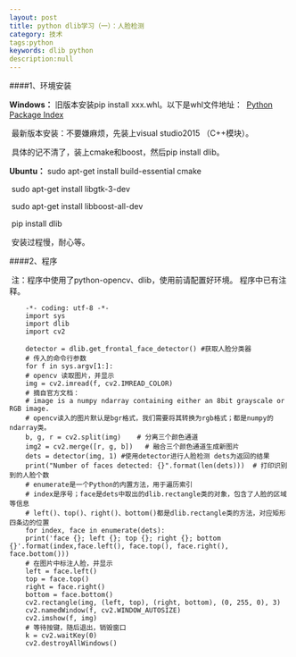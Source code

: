 ```yaml
---
layout: post
title: python dlib学习（一）：人脸检测
category: 技术
tags:python
keywords: dlib python
description:null
---
```

####1、环境安装

 **Windows：**
			旧版本安装pip install xxx.whl。以下是whl文件地址：
​			[Python Package Index]( https://pypi.python.org/pypi/dlib/18.17.100)     

​		最新版本安装：不要嫌麻烦，先装上visual studio2015 （C++模块）。

​		  具体的记不清了，装上cmake和boost，然后pip install dlib。

**Ubuntu：**
	sudo apt-get install build-essential cmake

​		sudo apt-get install libgtk-3-dev

​		sudo apt-get install libboost-all-dev

​		pip install dlib

​		安装过程慢，耐心等。

####2、程序

​	注：程序中使用了python-opencv、dlib，使用前请配置好环境。 
​	程序中已有注释。
```
	-*- coding: utf-8 -*-
	import sys
	import dlib
	import cv2

	detector = dlib.get_frontal_face_detector() #获取人脸分类器
	# 传入的命令行参数
	for f in sys.argv[1:]:
    # opencv 读取图片，并显示
    img = cv2.imread(f, cv2.IMREAD_COLOR)
    # 摘自官方文档：
    # image is a numpy ndarray containing either an 8bit grayscale or RGB image.
    # opencv读入的图片默认是bgr格式，我们需要将其转换为rgb格式；都是numpy的ndarray类。
    b, g, r = cv2.split(img)    # 分离三个颜色通道
    img2 = cv2.merge([r, g, b])   # 融合三个颜色通道生成新图片
    dets = detector(img, 1) #使用detector进行人脸检测 dets为返回的结果
    print("Number of faces detected: {}".format(len(dets)))  # 打印识别到的人脸个数
    # enumerate是一个Python的内置方法，用于遍历索引
    # index是序号；face是dets中取出的dlib.rectangle类的对象，包含了人脸的区域等信息
    # left()、top()、right()、bottom()都是dlib.rectangle类的方法，对应矩形四条边的位置
    for index, face in enumerate(dets):
    print('face {}; left {}; top {}; right {}; bottom {}'.format(index,face.left(), face.top(), face.right(), face.bottom()))
    # 在图片中标注人脸，并显示
    left = face.left()
    top = face.top()
    right = face.right()
    bottom = face.bottom()
    cv2.rectangle(img, (left, top), (right, bottom), (0, 255, 0), 3)
    cv2.namedWindow(f, cv2.WINDOW_AUTOSIZE)
    cv2.imshow(f, img)
    # 等待按键，随后退出，销毁窗口
    k = cv2.waitKey(0)
	cv2.destroyAllWindows()
```
